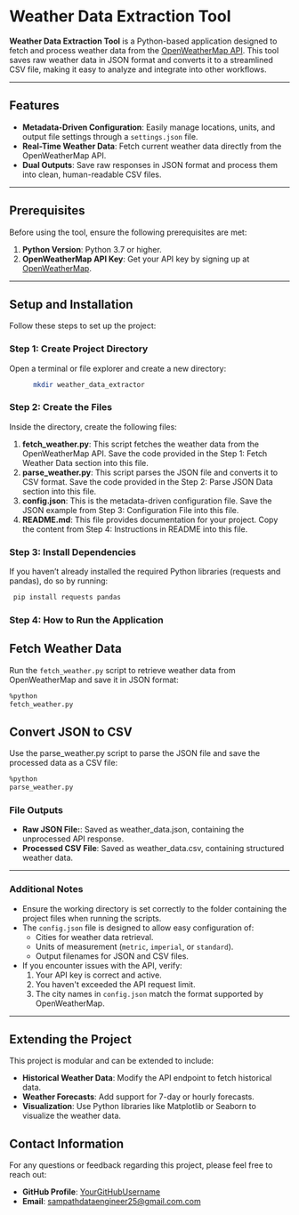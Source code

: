 # Weather Data Extraction Tool  

**Weather Data Extraction Tool** is a Python-based application designed to fetch and process weather data from the [OpenWeatherMap API](https://openweathermap.org/api). This tool saves raw weather data in JSON format and converts it to a streamlined CSV file, making it easy to analyze and integrate into other workflows.  

---

## Features  

- **Metadata-Driven Configuration**: Easily manage locations, units, and output file settings through a `settings.json` file.  
- **Real-Time Weather Data**: Fetch current weather data directly from the OpenWeatherMap API.  
- **Dual Outputs**: Save raw responses in JSON format and process them into clean, human-readable CSV files.  

---

## Prerequisites  

Before using the tool, ensure the following prerequisites are met:  
1. **Python Version**: Python 3.7 or higher.  
2. **OpenWeatherMap API Key**: Get your API key by signing up at [OpenWeatherMap](https://openweathermap.org/api).  

---

## Setup and Installation  

Follow these steps to set up the project:

### Step 1: Create Project Directory  
Open a terminal or file explorer and create a new directory:  
  ```bash
        mkdir weather_data_extractor
   ```

### Step 2: Create the Files 
Inside the directory, create the following files:
1. **fetch_weather.py**:
This script fetches the weather data from the OpenWeatherMap API.
Save the code provided in the Step 1: Fetch Weather Data section into this file.
2. **parse_weather.py**:
This script parses the JSON file and converts it to CSV format.
Save the code provided in the Step 2: Parse JSON Data section into this file.
3.  **config.json**:
This is the metadata-driven configuration file.
Save the JSON example from Step 3: Configuration File into this file.
4. **README.md**:
This file provides documentation for your project.
Copy the content from Step 4: Instructions in README into this file.

### Step 3: Install Dependencies 
 If you haven’t already installed the required Python libraries (requests and pandas), do so by running:
 ```bash
  pip install requests pandas
```

### Step 4: How to Run the Application

## Fetch Weather Data 
Run the `fetch_weather.py` script to retrieve weather data from OpenWeatherMap and save it in JSON format:
```bash
%python
fetch_weather.py
```

## Convert JSON to CSV

Use the parse_weather.py script to parse the JSON file and save the processed data as a CSV file:
```bash
%python
parse_weather.py
```
### File Outputs

- **Raw JSON File:**: Saved as weather_data.json, containing the unprocessed API response.
- **Processed CSV File**: Saved as weather_data.csv, containing structured weather data.
  
---

### Additional Notes

- Ensure the working directory is set correctly to the folder containing the project files when running the scripts.
- The `config.json` file is designed to allow easy configuration of:
  - Cities for weather data retrieval.
  - Units of measurement (`metric`, `imperial`, or `standard`).
  - Output filenames for JSON and CSV files.
- If you encounter issues with the API, verify:
  1. Your API key is correct and active.
  2. You haven't exceeded the API request limit.
  3. The city names in `config.json` match the format supported by OpenWeatherMap.

---

## Extending the Project

This project is modular and can be extended to include:
- **Historical Weather Data**: Modify the API endpoint to fetch historical data.
- **Weather Forecasts**: Add support for 7-day or hourly forecasts.
- **Visualization**: Use Python libraries like Matplotlib or Seaborn to visualize the weather data.

## Contact Information

For any questions or feedback regarding this project, please feel free to reach out:

- **GitHub Profile**: [YourGitHubUsername](https://github.com/YourGitHubUsername)
- **Email**: sampathdataengineer25@gmail.com.com


